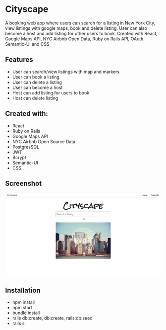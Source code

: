 # Cityscape

A booking web app where users can search for a listing in New York City, view listings with google maps, book and delete listing. User can also become a host and add listing for other users to book. Created with React, Google Maps API, NYC Airbnb Open Data, Ruby on Rails API, OAuth, Semantic-Ui and CSS

## Features

* User can search/view listings with map and markers
* User can book a listing
* User can delete a listing 
* User can become a host
* Host can add listing for users to book
* Host can delete listing

## Created with: 

* React
* Ruby on Rails 
* Google Maps API
* NYC Airbnb Open Source Data
* PostgresSQL
* JWT
* Bcrypt
* Semantic-UI
* CSS

## Screenshot 

![Landing](https://raw.githubusercontent.com/sunnytano/Cityscape-frontend/master/public/screenshot.png)

## Installation

* npm install
* npm start
* bundle install
* rails db:create, db:create, rails:db:seed
* rails s



